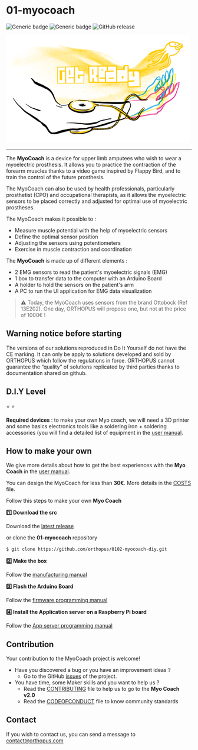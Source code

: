 # 01-myocoach

![Generic badge](https://img.shields.io/badge/version-DIY-yellow.svg)
![Generic badge](https://img.shields.io/badge/CE_Mark-NO-critical.svg)
![GitHub release](https://img.shields.io/github/release/orthopus/0102-myocoach-diy)

![myocoach](./assets/myocoach.png)

---

The **MyoCoach** is a device for upper limb amputees who wish to wear a myoelectric prosthesis. It allows you to practice the contraction of the forearm muscles thanks to a video game inspired by Flappy Bird, and to train the control of the future prosthesis.

The MyoCoach can also be used by health professionals, particularly prosthetist (CPO) and occupational therapists, as it allows the myoelectric sensors to be placed correctly and adjusted for optimal use of myoelectric prostheses.

The MyoCoach makes it possible to :

* Measure muscle potential with the help of myoelectric sensors
* Define the optimal sensor position
* Adjusting the sensors using potentiometers
* Exercise in muscle contraction and coordination

The **MyoCoach** is made up of different elements :

* 2 EMG sensors to read the patient's myoelectric signals (EMG)
* 1 box to transfer data to the computer with an Arduino Board
* A holder to hold the sensors on the patient's arm
* A PC to run the UI application for EMG data visualization

> :warning: Today, the MyoCoach uses sensors from the brand Ottobock (Ref 13E202). One day, ORTHOPUS will propose one, but not at the price of 1000€ !
> 

## Warning notice before starting

The versions of our solutions reproduced in Do It Yourself do not have the CE marking. It can only be apply to solutions developed and sold by ORTHOPUS which follow the regulations in force.
ORTHOPUS cannot guarantee the “quality” of solutions replicated by third parties thanks to documentation shared on github.

## D.I.Y Level

:star: :star:

**Required devices** : to make your own Myo coach, we will need a 3D printer and some basics electronics tools like a soldering iron + soldering accessories (you will find a detailed list of equipment in the [user manual](./docs/user-manual.md).

## How to make your own

We give more details about how to get the best experiences with the **Myo Coach** in the [user manual](./docs/user-manual.md).

You can design the MyoCoach for less than **30€**. More details in the [COSTS](COSTS.md) file.

Follow this steps to make your own **Myo Coach**

**:one: Download the src**

Download the [latest release](https://github.com/orthopus/01-myocoach/releases/latest)

or clone the **01-myocoach** repository

```bash
$ git clone https://github.com/orthopus/0102-myocoach-diy.git
```

**:two: Make the box**

Follow the [manufacturing manual](./docs/manufacturing-manual.md)

**:three: Flash the Arduino Board**

Follow the [firmware programming manual](./docs/firmware-programming-manual.md)

**:four: Install the Application server on a Raspberry Pi board**

Follow the [App server programming manual](./docs/server-programming-manual.md)


## Contribution
Your contribution to the MyoCoach project is welcome!

* Have you discovered a bug or you have an improvement ideas ?
  * Go to the GitHub [issues](https://github.com/orthopus/01-myocoach/issues) of the project.
* You have time, some Maker skills and you want to help us ?
  * Read the [CONTRIBUTING](CONTRIBUTING.md) file to help us to go to the **Myo Coach v2.0**
  * Read the [CODEOFCONDUCT](CODEOFCONDUCT.md) file to know community standards

## Contact

If you wish to contact us, you can send a message to contact@orthopus.com
